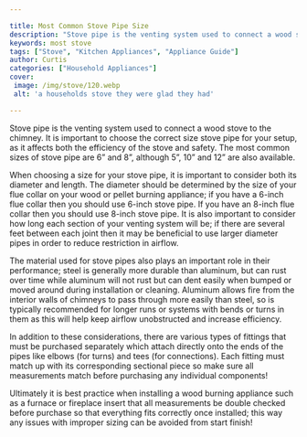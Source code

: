 ```yaml
---

title: Most Common Stove Pipe Size
description: "Stove pipe is the venting system used to connect a wood stove to the chimney. It is important to choose the correct size stove pip...take a moment to check it out "
keywords: most stove
tags: ["Stove", "Kitchen Appliances", "Appliance Guide"]
author: Curtis
categories: ["Household Appliances"]
cover: 
 image: /img/stove/120.webp
 alt: 'a households stove they were glad they had'

---
```


Stove pipe is the venting system used to connect a wood stove to the chimney. It is important to choose the correct size stove pipe for your setup, as it affects both the efficiency of the stove and safety. The most common sizes of stove pipe are 6” and 8”, although 5”, 10” and 12” are also available.

When choosing a size for your stove pipe, it is important to consider both its diameter and length. The diameter should be determined by the size of your flue collar on your wood or pellet burning appliance; if you have a 6-inch flue collar then you should use 6-inch stove pipe. If you have an 8-inch flue collar then you should use 8-inch stove pipe. It is also important to consider how long each section of your venting system will be; if there are several feet between each joint then it may be beneficial to use larger diameter pipes in order to reduce restriction in airflow. 

The material used for stove pipes also plays an important role in their performance; steel is generally more durable than aluminum, but can rust over time while aluminum will not rust but can dent easily when bumped or moved around during installation or cleaning. Aluminum allows fire from the interior walls of chimneys to pass through more easily than steel, so is typically recommended for longer runs or systems with bends or turns in them as this will help keep airflow unobstructed and increase efficiency. 

In addition to these considerations, there are various types of fittings that must be purchased separately which attach directly onto the ends of the pipes like elbows (for turns) and tees (for connections). Each fitting must match up with its corresponding sectional piece so make sure all measurements match before purchasing any individual components! 

Ultimately it is best practice when installing a wood burning appliance such as a furnace or fireplace insert that all measurements be double checked before purchase so that everything fits correctly once installed; this way any issues with improper sizing can be avoided from start finish!
